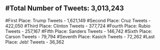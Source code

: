 #Total Number of Tweets: 3,013,243 
---
#First Place: Trump Tweets - 1,621,149
#Second Place: Cruz Tweets - 422,050
#Third Place: Clinton Tweets - 377,724
#Fourth Place: Rubio Tweets - 257,167
#Fifth Place: Sanders Tweets - 146,742
#Sixth Place: Carson Tweets - 79,794
#Seventh Place: Kasich Tweets - 72,262
#Last Place: Jeb! Tweets - 36,362
